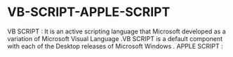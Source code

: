 # VB-SCRIPT-APPLE-SCRIPT
VB SCRIPT : It is an active scripting language that Microsoft developed as  a variation of Microsoft Visual Language .VB SCRIPT is a default component with each of the Desktop releases of Microsoft Windows .             APPLE SCRIPT :
